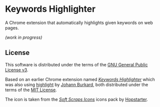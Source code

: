 # Keywords Highlighter

A Chrome extension that automatically highlights given keywords on web pages.

*(work in progress)*

## License

This software is distributed under the terms of the
[GNU General Public License v3](https://www.gnu.org/licenses/gpl-3.0.en.html).

Based on an earlier Chrome extension named
*[Keywords Highlighter](https://code.google.com/p/keywords-highlighter/)* which
was also using
[highlight](http://johannburkard.de/blog/programming/javascript/highlight-javascript-text-higlighting-jquery-plugin.html)
by [Johann Burkard](http://johannburkard.de/), both distributed under the terms
of the [MIT License](http://opensource.org/licenses/MIT).

The icon is taken from the
*[Soft Scraps Icons](http://www.iconarchive.com/show/soft-scraps-icons-by-hopstarter.html)*
icons pack by [Hopstarter](http://www.iconarchive.com/artist/hopstarter.html).
